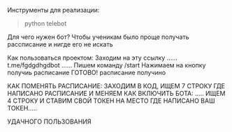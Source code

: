  Инструменты для реализации:
> python
> telebot

Для чего нужен бот? 
Чтобы ученикам было проще получать рассписание и нигде его не искать


Как пользоваться проектом:
Заходим на эту ссылку ...... t.me/fgdgdhgdbot ......
Пишем команду /start 
Нажимаем на кнопку получиь расписание
ГОТОВО! расписание получино

КАК ПОМЕНЯТЬ РАСПИСАНИЕ: 
ЗАХОДИМ В КОД, ИЩЕМ 7 СТРОКУ ГДЕ НАПИСАНО РАСПИСАНИЕ И МЕНЯЕМ
КАК ВКЛЮЧИТЬ БОТА:
..... ИЩЕМ 4 СТРОКУ И СТАВИМ СВОЙ ТОКЕН НА МЕСТО ГДЕ НАПИСАНО ВАШ ТОКЕН.....


УДАЧНОГО ПОЛЬЗОВАНИЯ 
